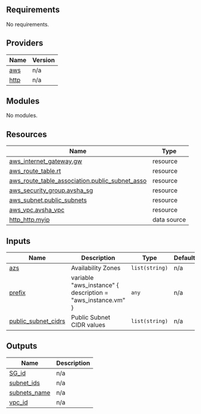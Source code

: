 <!-- BEGIN_TF_DOCS -->
## Requirements

No requirements.

## Providers

| Name | Version |
|------|---------|
| <a name="provider_aws"></a> [aws](#provider\_aws) | n/a |
| <a name="provider_http"></a> [http](#provider\_http) | n/a |

## Modules

No modules.

## Resources

| Name | Type |
|------|------|
| [aws_internet_gateway.gw](https://registry.terraform.io/providers/hashicorp/aws/latest/docs/resources/internet_gateway) | resource |
| [aws_route_table.rt](https://registry.terraform.io/providers/hashicorp/aws/latest/docs/resources/route_table) | resource |
| [aws_route_table_association.public_subnet_asso](https://registry.terraform.io/providers/hashicorp/aws/latest/docs/resources/route_table_association) | resource |
| [aws_security_group.avsha_sg](https://registry.terraform.io/providers/hashicorp/aws/latest/docs/resources/security_group) | resource |
| [aws_subnet.public_subnets](https://registry.terraform.io/providers/hashicorp/aws/latest/docs/resources/subnet) | resource |
| [aws_vpc.avsha_vpc](https://registry.terraform.io/providers/hashicorp/aws/latest/docs/resources/vpc) | resource |
| [http_http.myip](https://registry.terraform.io/providers/hashicorp/http/latest/docs/data-sources/http) | data source |

## Inputs

| Name | Description | Type | Default | Required |
|------|-------------|------|---------|:--------:|
| <a name="input_azs"></a> [azs](#input\_azs) | Availability Zones | `list(string)` | n/a | yes |
| <a name="input_prefix"></a> [prefix](#input\_prefix) | variable "aws\_instance" { description = "aws\_instance.vm" } | `any` | n/a | yes |
| <a name="input_public_subnet_cidrs"></a> [public\_subnet\_cidrs](#input\_public\_subnet\_cidrs) | Public Subnet CIDR values | `list(string)` | n/a | yes |

## Outputs

| Name | Description |
|------|-------------|
| <a name="output_SG_id"></a> [SG\_id](#output\_SG\_id) | n/a |
| <a name="output_subnet_ids"></a> [subnet\_ids](#output\_subnet\_ids) | n/a |
| <a name="output_subnets_name"></a> [subnets\_name](#output\_subnets\_name) | n/a |
| <a name="output_vpc_id"></a> [vpc\_id](#output\_vpc\_id) | n/a |
<!-- END_TF_DOCS -->